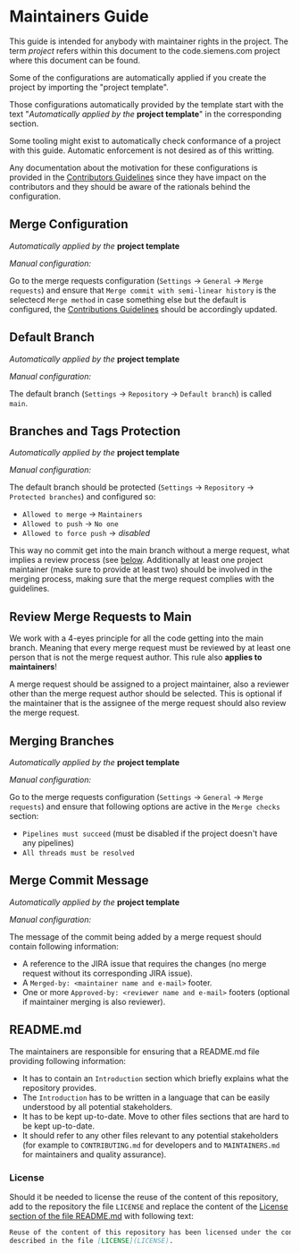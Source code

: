 # Maintainers Guide

This guide is intended for anybody with maintainer rights in the project.
The term *project* refers within this document to the code.siemens.com project
where this document can be found.

Some of the configurations are automatically applied if you create the project
by importing the "project template".

Those configurations automatically provided by the template start with the text
"*Automatically applied by the* **project template**" in the corresponding
section.

Some tooling might exist to automatically check conformance of a project
with this guide.
Automatic enforcement is not desired as of this writting.

Any documentation about the motivation for these configurations is provided in
the [Contributors Guidelines](CONTRIBUTING.md) since they have impact on the
contributors and they should be aware of the rationals behind the configuration.

## Merge Configuration

*Automatically applied by the* **project template**

*Manual configuration:*

Go to the merge requests configuration (`Settings` ->
`General` -> `Merge requests`) and ensure that `Merge commit with semi-linear
history` is the selectecd `Merge method` in case something else but the default
is configured, the [Contributions Guidelines](CONTRIBUTING.md) should be
accordingly updated.

## Default Branch

*Automatically applied by the* **project template**

*Manual configuration:*

The default branch (`Settings` -> `Repository` ->
`Default branch`) is called `main`.

## Branches and Tags Protection

*Automatically applied by the* **project template**

*Manual configuration:*

The default branch should be protected (`Settings` -> `Repository` ->
`Protected branches`) and configured so:

* `Allowed to merge` -> `Maintainers`
* `Allowed to push` -> `No one`
* `Allowed to force push` -> *disabled*

This way no commit get into the main branch without a merge request, what
implies a review process (see [below](#review-merge-requests-to-main).
Additionally at least one project maintainer (make sure to provide at least two)
should be involved in the merging process, making sure that the merge request
complies with the guidelines.

## Review Merge Requests to Main

We work with a 4-eyes principle for all the code getting into the main branch.
Meaning that every merge request must be reviewed by at least one person that is
not the merge request author.
This rule also **applies to maintainers**!

A merge request should be assigned to a project maintainer, also a reviewer
other than the merge request author should be selected.
This is optional if the maintainer that is the assignee of the merge request
should also review the merge request.

## Merging Branches

*Automatically applied by the* **project template**

*Manual configuration:*

Go to the merge requests configuration (`Settings` ->
`General` -> `Merge requests`) and ensure that following options are active in
the `Merge checks` section:

* `Pipelines must succeed` (must be disabled if the project doesn't have any
  pipelines)
* `All threads must be resolved`

## Merge Commit Message

*Automatically applied by the* **project template**

*Manual configuration:*

The message of the commit being added by a merge request should contain
following information:

* A reference to the JIRA issue that requires the changes (no merge request
    without its corresponding JIRA issue).
* A `Merged-by: <maintainer name and e-mail>` footer.
* One or more `Approved-by: <reviewer name and e-mail>` footers (optional if
  maintainer merging is also reviewer).

## README.md

The maintainers are responsible for ensuring that a README.md file providing
following information:

* It has to contain an `Introduction` section which briefly explains what the
  repository provides.
* The `Introduction` has to be written in a language that can be easily
  understood by all potential stakeholders.
* It has to be kept up-to-date. Move to other files sections that are hard to
  be kept up-to-date.
* It should refer to any other files relevant to any potential stakeholders
  (for example to `CONTRIBUTING.md` for developers and to `MAINTAINERS.md` for
  maintainers and quality assurance).

### License

Should it be needed to license the reuse of the content of this repository, add
to the repository the file `LICENSE` and replace the content of the
[License section of the file README.md](README.md#license) with following text:

``` markdown
Reuse of the content of this repository has been licensed under the conditions
described in the file [LICENSE](LICENSE).
```

